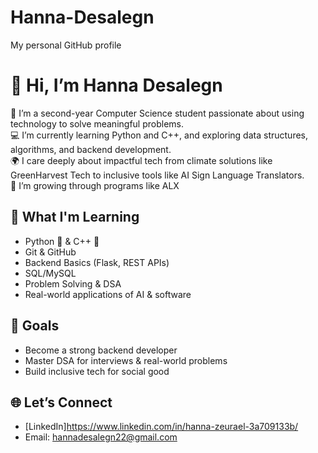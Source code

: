 # Hanna-Desalegn
My personal GitHub profile
# 👋 Hi, I’m Hanna Desalegn

🌱 I’m a second-year Computer Science student passionate about using technology to solve meaningful problems.  
💻 I’m currently learning Python and C++, and exploring data structures, algorithms, and backend development.  
🌍 I care deeply about impactful tech from climate solutions like GreenHarvest Tech to inclusive tools like AI Sign Language Translators.  
🚀 I’m growing through programs like ALX

## 🔧 What I'm Learning
- Python 🐍 & C++ 🚀
- Git & GitHub
- Backend Basics (Flask, REST APIs)
- SQL/MySQL
- Problem Solving & DSA
- Real-world applications of AI & software
## 🎯 Goals
- Become a strong backend developer
- Master DSA for interviews & real-world problems
- Build inclusive tech for social good


## 🌐 Let’s Connect
- [LinkedIn]https://www.linkedin.com/in/hanna-zeurael-3a709133b/
- Email: hannadesalegn22@gmail.com
